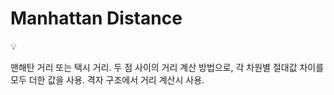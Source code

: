 # Manhattan Distance

<aside>
💡

맨해탄 거리 또는 택시 거리.
두 점 사이의 거리 계산 방법으로, 각 차원별 절대값 차이를 모두 더한 값을 사용.
격자 구조에서 거리 계산시 사용.

</aside>